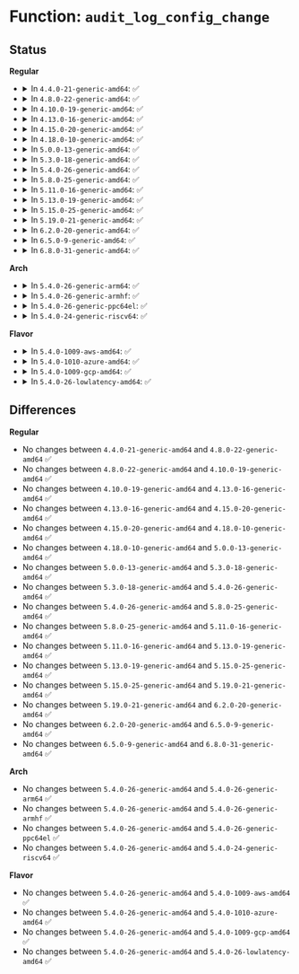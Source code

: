 # Function: <code>audit_log_config_change</code>

## Status
<b>Regular</b>
<ul>
<li>
<details>
<summary>In <code>4.4.0-21-generic-amd64</code>: ✅</summary>

```c
int audit_log_config_change(char * function_name, u32 new, u32 old, int allow_changes)
```

```json
{
  "name": "audit_log_config_change",
  "collision_type": "Unique Static",
  "inline_type": "No",
  "funcs": [
    {
      "addr": 18446744071580033632,
      "name": "audit_log_config_change",
      "external": false,
      "loc": "kernel/audit.c:285",
      "file": "kernel/audit.c",
      "inline": "seen, unknown",
      "caller_inline": [],
      "caller_func": [
        "kernel/audit.c:audit_do_config_change",
        "kernel/audit.c:audit_do_config_change",
        "kernel/audit.c:audit_receive_msg"
      ]
    }
  ],
  "symbols": [
    {
      "addr": 18446744071580033632,
      "name": "audit_log_config_change",
      "section": ".text",
      "bind": "STB_LOCAL",
      "size": 162
    }
  ]
}
```
</details>
</li>
<li>
<details>
<summary>In <code>4.8.0-22-generic-amd64</code>: ✅</summary>

```c
int audit_log_config_change(char * function_name, u32 new, u32 old, int allow_changes)
```

```json
{
  "name": "audit_log_config_change",
  "collision_type": "Unique Static",
  "inline_type": "No",
  "funcs": [
    {
      "addr": 18446744071580066192,
      "name": "audit_log_config_change",
      "external": false,
      "loc": "kernel/audit.c:283",
      "file": "kernel/audit.c",
      "inline": "seen, unknown",
      "caller_inline": [],
      "caller_func": [
        "kernel/audit.c:audit_receive_msg",
        "kernel/audit.c:audit_receive_msg",
        "kernel/audit.c:audit_receive_msg",
        "kernel/audit.c:audit_do_config_change",
        "kernel/audit.c:audit_do_config_change"
      ]
    }
  ],
  "symbols": [
    {
      "addr": 18446744071580066192,
      "name": "audit_log_config_change",
      "section": ".text",
      "bind": "STB_LOCAL",
      "size": 166
    }
  ]
}
```
</details>
</li>
<li>
<details>
<summary>In <code>4.10.0-19-generic-amd64</code>: ✅</summary>

```c
int audit_log_config_change(char * function_name, u32 new, u32 old, int allow_changes)
```

```json
{
  "name": "audit_log_config_change",
  "collision_type": "Unique Static",
  "inline_type": "No",
  "funcs": [
    {
      "addr": 18446744071580106416,
      "name": "audit_log_config_change",
      "external": false,
      "loc": "kernel/audit.c:289",
      "file": "kernel/audit.c",
      "inline": "seen, unknown",
      "caller_inline": [],
      "caller_func": [
        "kernel/audit.c:audit_receive_msg",
        "kernel/audit.c:audit_receive_msg",
        "kernel/audit.c:audit_receive_msg",
        "kernel/audit.c:audit_do_config_change",
        "kernel/audit.c:audit_do_config_change"
      ]
    }
  ],
  "symbols": [
    {
      "addr": 18446744071580106416,
      "name": "audit_log_config_change",
      "section": ".text",
      "bind": "STB_LOCAL",
      "size": 166
    }
  ]
}
```
</details>
</li>
<li>
<details>
<summary>In <code>4.13.0-16-generic-amd64</code>: ✅</summary>

```c
int audit_log_config_change(char * function_name, u32 new, u32 old, int allow_changes)
```

```json
{
  "name": "audit_log_config_change",
  "collision_type": "Unique Static",
  "inline_type": "No",
  "funcs": [
    {
      "addr": 18446744071580111824,
      "name": "audit_log_config_change",
      "external": false,
      "loc": "kernel/audit.c:354",
      "file": "kernel/audit.c",
      "inline": "seen, unknown",
      "caller_inline": [],
      "caller_func": [
        "kernel/audit.c:audit_receive_msg",
        "kernel/audit.c:audit_receive_msg",
        "kernel/audit.c:audit_receive_msg",
        "kernel/audit.c:audit_receive_msg",
        "kernel/audit.c:audit_receive_msg",
        "kernel/audit.c:audit_receive_msg",
        "kernel/audit.c:audit_do_config_change",
        "kernel/audit.c:audit_do_config_change"
      ]
    }
  ],
  "symbols": [
    {
      "addr": 18446744071580111824,
      "name": "audit_log_config_change",
      "section": ".text",
      "bind": "STB_LOCAL",
      "size": 166
    }
  ]
}
```
</details>
</li>
<li>
<details>
<summary>In <code>4.15.0-20-generic-amd64</code>: ✅</summary>

```c
int audit_log_config_change(char * function_name, u32 new, u32 old, int allow_changes)
```

```json
{
  "name": "audit_log_config_change",
  "collision_type": "Unique Static",
  "inline_type": "No",
  "funcs": [
    {
      "addr": 18446744071580164304,
      "name": "audit_log_config_change",
      "external": false,
      "loc": "kernel/audit.c:354",
      "file": "kernel/audit.c",
      "inline": "seen, unknown",
      "caller_inline": [],
      "caller_func": [
        "kernel/audit.c:audit_receive_msg",
        "kernel/audit.c:audit_receive_msg",
        "kernel/audit.c:audit_receive_msg",
        "kernel/audit.c:audit_receive_msg",
        "kernel/audit.c:audit_receive_msg",
        "kernel/audit.c:audit_receive_msg",
        "kernel/audit.c:audit_do_config_change",
        "kernel/audit.c:audit_do_config_change"
      ]
    }
  ],
  "symbols": [
    {
      "addr": 18446744071580164304,
      "name": "audit_log_config_change",
      "section": ".text",
      "bind": "STB_LOCAL",
      "size": 166
    }
  ]
}
```
</details>
</li>
<li>
<details>
<summary>In <code>4.18.0-10-generic-amd64</code>: ✅</summary>

```c
int audit_log_config_change(char * function_name, u32 new, u32 old, int allow_changes)
```

```json
{
  "name": "audit_log_config_change",
  "collision_type": "Unique Static",
  "inline_type": "No",
  "funcs": [
    {
      "addr": 18446744071580224160,
      "name": "audit_log_config_change",
      "external": false,
      "loc": "kernel/audit.c:397",
      "file": "kernel/audit.c",
      "inline": "seen, unknown",
      "caller_inline": [],
      "caller_func": [
        "kernel/audit.c:audit_receive_msg",
        "kernel/audit.c:audit_receive_msg",
        "kernel/audit.c:audit_receive_msg",
        "kernel/audit.c:audit_receive_msg",
        "kernel/audit.c:audit_receive_msg",
        "kernel/audit.c:audit_receive_msg",
        "kernel/audit.c:audit_do_config_change",
        "kernel/audit.c:audit_do_config_change"
      ]
    }
  ],
  "symbols": [
    {
      "addr": 18446744071580224160,
      "name": "audit_log_config_change",
      "section": ".text",
      "bind": "STB_LOCAL",
      "size": 166
    }
  ]
}
```
</details>
</li>
<li>
<details>
<summary>In <code>5.0.0-13-generic-amd64</code>: ✅</summary>

```c
int audit_log_config_change(char * function_name, u32 new, u32 old, int allow_changes)
```

```json
{
  "name": "audit_log_config_change",
  "collision_type": "Unique Static",
  "inline_type": "No",
  "funcs": [
    {
      "addr": 18446744071580276544,
      "name": "audit_log_config_change",
      "external": false,
      "loc": "kernel/audit.c:393",
      "file": "kernel/audit.c",
      "inline": "seen, unknown",
      "caller_inline": [],
      "caller_func": [
        "kernel/audit.c:audit_receive_msg",
        "kernel/audit.c:audit_receive_msg",
        "kernel/audit.c:audit_receive_msg",
        "kernel/audit.c:audit_receive_msg",
        "kernel/audit.c:audit_receive_msg",
        "kernel/audit.c:audit_receive_msg",
        "kernel/audit.c:audit_do_config_change",
        "kernel/audit.c:audit_do_config_change"
      ]
    }
  ],
  "symbols": [
    {
      "addr": 18446744071580276544,
      "name": "audit_log_config_change",
      "section": ".text",
      "bind": "STB_LOCAL",
      "size": 166
    }
  ]
}
```
</details>
</li>
<li>
<details>
<summary>In <code>5.3.0-18-generic-amd64</code>: ✅</summary>

```c
int audit_log_config_change(char * function_name, u32 new, u32 old, int allow_changes)
```

```json
{
  "name": "audit_log_config_change",
  "collision_type": "Unique Static",
  "inline_type": "No",
  "funcs": [
    {
      "addr": 18446744071580327520,
      "name": "audit_log_config_change",
      "external": false,
      "loc": "kernel/audit.c:380",
      "file": "kernel/audit.c",
      "inline": "seen, unknown",
      "caller_inline": [],
      "caller_func": [
        "kernel/audit.c:audit_receive_msg",
        "kernel/audit.c:audit_receive_msg",
        "kernel/audit.c:audit_receive_msg",
        "kernel/audit.c:audit_receive_msg",
        "kernel/audit.c:audit_receive_msg",
        "kernel/audit.c:audit_receive_msg",
        "kernel/audit.c:audit_do_config_change",
        "kernel/audit.c:audit_do_config_change"
      ]
    }
  ],
  "symbols": [
    {
      "addr": 18446744071580327520,
      "name": "audit_log_config_change",
      "section": ".text",
      "bind": "STB_LOCAL",
      "size": 179
    }
  ]
}
```
</details>
</li>
<li>
<details>
<summary>In <code>5.4.0-26-generic-amd64</code>: ✅</summary>

```c
int audit_log_config_change(char * function_name, u32 new, u32 old, int allow_changes)
```

```json
{
  "name": "audit_log_config_change",
  "collision_type": "Unique Static",
  "inline_type": "No",
  "funcs": [
    {
      "addr": 18446744071580376320,
      "name": "audit_log_config_change",
      "external": false,
      "loc": "kernel/audit.c:380",
      "file": "kernel/audit.c",
      "inline": "seen, unknown",
      "caller_inline": [],
      "caller_func": [
        "kernel/audit.c:audit_receive_msg",
        "kernel/audit.c:audit_receive_msg",
        "kernel/audit.c:audit_receive_msg",
        "kernel/audit.c:audit_receive_msg",
        "kernel/audit.c:audit_receive_msg",
        "kernel/audit.c:audit_receive_msg",
        "kernel/audit.c:audit_do_config_change",
        "kernel/audit.c:audit_do_config_change"
      ]
    }
  ],
  "symbols": [
    {
      "addr": 18446744071580376320,
      "name": "audit_log_config_change",
      "section": ".text",
      "bind": "STB_LOCAL",
      "size": 179
    }
  ]
}
```
</details>
</li>
<li>
<details>
<summary>In <code>5.8.0-25-generic-amd64</code>: ✅</summary>

```c
int audit_log_config_change(char * function_name, u32 new, u32 old, int allow_changes)
```

```json
{
  "name": "audit_log_config_change",
  "collision_type": "Unique Static",
  "inline_type": "No",
  "funcs": [
    {
      "addr": 18446744071580449120,
      "name": "audit_log_config_change",
      "external": false,
      "loc": "kernel/audit.c:381",
      "file": "kernel/audit.c",
      "inline": "seen, unknown",
      "caller_inline": [],
      "caller_func": [
        "kernel/audit.c:audit_receive_msg",
        "kernel/audit.c:audit_receive_msg",
        "kernel/audit.c:audit_receive_msg",
        "kernel/audit.c:audit_receive_msg",
        "kernel/audit.c:audit_receive_msg",
        "kernel/audit.c:audit_receive_msg",
        "kernel/audit.c:audit_receive_msg",
        "kernel/audit.c:audit_receive_msg",
        "kernel/audit.c:audit_receive_msg",
        "kernel/audit.c:audit_receive_msg",
        "kernel/audit.c:audit_receive_msg",
        "kernel/audit.c:audit_receive_msg",
        "kernel/audit.c:audit_receive_msg",
        "kernel/audit.c:audit_receive_msg",
        "kernel/audit.c:audit_set_enabled",
        "kernel/audit.c:audit_set_enabled"
      ]
    }
  ],
  "symbols": [
    {
      "addr": 18446744071580449120,
      "name": "audit_log_config_change",
      "section": ".text",
      "bind": "STB_LOCAL",
      "size": 271
    }
  ]
}
```
</details>
</li>
<li>
<details>
<summary>In <code>5.11.0-16-generic-amd64</code>: ✅</summary>

```c
int audit_log_config_change(char * function_name, u32 new, u32 old, int allow_changes)
```

```json
{
  "name": "audit_log_config_change",
  "collision_type": "Unique Static",
  "inline_type": "No",
  "funcs": [
    {
      "addr": 18446744071580437712,
      "name": "audit_log_config_change",
      "external": false,
      "loc": "kernel/audit.c:386",
      "file": "kernel/audit.c",
      "inline": "seen, unknown",
      "caller_inline": [],
      "caller_func": [
        "kernel/audit.c:audit_receive_msg",
        "kernel/audit.c:audit_receive_msg",
        "kernel/audit.c:audit_receive_msg",
        "kernel/audit.c:audit_receive_msg",
        "kernel/audit.c:audit_receive_msg",
        "kernel/audit.c:audit_receive_msg",
        "kernel/audit.c:audit_receive_msg",
        "kernel/audit.c:audit_receive_msg",
        "kernel/audit.c:audit_receive_msg",
        "kernel/audit.c:audit_receive_msg",
        "kernel/audit.c:audit_receive_msg",
        "kernel/audit.c:audit_receive_msg",
        "kernel/audit.c:audit_receive_msg",
        "kernel/audit.c:audit_receive_msg",
        "kernel/audit.c:audit_set_enabled",
        "kernel/audit.c:audit_set_enabled"
      ]
    }
  ],
  "symbols": [
    {
      "addr": 18446744071580437712,
      "name": "audit_log_config_change",
      "section": ".text",
      "bind": "STB_LOCAL",
      "size": 271
    }
  ]
}
```
</details>
</li>
<li>
<details>
<summary>In <code>5.13.0-19-generic-amd64</code>: ✅</summary>

```c
int audit_log_config_change(char * function_name, u32 new, u32 old, int allow_changes)
```

```json
{
  "name": "audit_log_config_change",
  "collision_type": "Unique Static",
  "inline_type": "No",
  "funcs": [
    {
      "addr": 18446744071580441440,
      "name": "audit_log_config_change",
      "external": false,
      "loc": "kernel/audit.c:386",
      "file": "kernel/audit.c",
      "inline": "seen, unknown",
      "caller_inline": [],
      "caller_func": [
        "kernel/audit.c:audit_receive_msg",
        "kernel/audit.c:audit_receive_msg",
        "kernel/audit.c:audit_receive_msg",
        "kernel/audit.c:audit_receive_msg",
        "kernel/audit.c:audit_receive_msg",
        "kernel/audit.c:audit_receive_msg",
        "kernel/audit.c:audit_receive_msg",
        "kernel/audit.c:audit_receive_msg",
        "kernel/audit.c:audit_receive_msg",
        "kernel/audit.c:audit_receive_msg",
        "kernel/audit.c:audit_receive_msg",
        "kernel/audit.c:audit_receive_msg",
        "kernel/audit.c:audit_receive_msg",
        "kernel/audit.c:audit_receive_msg",
        "kernel/audit.c:audit_receive_msg",
        "kernel/audit.c:audit_set_enabled",
        "kernel/audit.c:audit_set_enabled"
      ]
    }
  ],
  "symbols": [
    {
      "addr": 18446744071580441440,
      "name": "audit_log_config_change",
      "section": ".text",
      "bind": "STB_LOCAL",
      "size": 265
    }
  ]
}
```
</details>
</li>
<li>
<details>
<summary>In <code>5.15.0-25-generic-amd64</code>: ✅</summary>

```c
int audit_log_config_change(char * function_name, u32 new, u32 old, int allow_changes)
```

```json
{
  "name": "audit_log_config_change",
  "collision_type": "Unique Static",
  "inline_type": "No",
  "funcs": [
    {
      "addr": 18446744071580606272,
      "name": "audit_log_config_change",
      "external": false,
      "loc": "kernel/audit.c:386",
      "file": "kernel/audit.c",
      "inline": "seen, unknown",
      "caller_inline": [],
      "caller_func": [
        "kernel/audit.c:audit_receive_msg",
        "kernel/audit.c:audit_receive_msg",
        "kernel/audit.c:audit_receive_msg",
        "kernel/audit.c:audit_receive_msg",
        "kernel/audit.c:audit_receive_msg",
        "kernel/audit.c:audit_receive_msg",
        "kernel/audit.c:audit_receive_msg",
        "kernel/audit.c:audit_receive_msg",
        "kernel/audit.c:audit_receive_msg",
        "kernel/audit.c:audit_receive_msg",
        "kernel/audit.c:audit_receive_msg",
        "kernel/audit.c:audit_receive_msg",
        "kernel/audit.c:audit_receive_msg",
        "kernel/audit.c:audit_receive_msg",
        "kernel/audit.c:audit_receive_msg",
        "kernel/audit.c:audit_set_enabled",
        "kernel/audit.c:audit_set_enabled"
      ]
    }
  ],
  "symbols": [
    {
      "addr": 18446744071580606272,
      "name": "audit_log_config_change",
      "section": ".text",
      "bind": "STB_LOCAL",
      "size": 265
    }
  ]
}
```
</details>
</li>
<li>
<details>
<summary>In <code>5.19.0-21-generic-amd64</code>: ✅</summary>

```c
int audit_log_config_change(char * function_name, u32 new, u32 old, int allow_changes)
```

```json
{
  "name": "audit_log_config_change",
  "collision_type": "Unique Static",
  "inline_type": "No",
  "funcs": [
    {
      "addr": 18446744071580810608,
      "name": "audit_log_config_change",
      "external": false,
      "loc": "kernel/audit.c:388",
      "file": "kernel/audit.c",
      "inline": "seen, unknown",
      "caller_inline": [],
      "caller_func": [
        "kernel/audit.c:audit_receive_msg",
        "kernel/audit.c:audit_receive_msg",
        "kernel/audit.c:audit_receive_msg",
        "kernel/audit.c:audit_receive_msg",
        "kernel/audit.c:audit_receive_msg",
        "kernel/audit.c:audit_receive_msg",
        "kernel/audit.c:audit_receive_msg",
        "kernel/audit.c:audit_receive_msg",
        "kernel/audit.c:audit_receive_msg",
        "kernel/audit.c:audit_receive_msg",
        "kernel/audit.c:audit_receive_msg",
        "kernel/audit.c:audit_receive_msg",
        "kernel/audit.c:audit_receive_msg",
        "kernel/audit.c:audit_receive_msg",
        "kernel/audit.c:audit_receive_msg",
        "kernel/audit.c:audit_receive_msg",
        "kernel/audit.c:audit_set_enabled",
        "kernel/audit.c:audit_set_enabled"
      ]
    }
  ],
  "symbols": [
    {
      "addr": 18446744071580810608,
      "name": "audit_log_config_change",
      "section": ".text",
      "bind": "STB_LOCAL",
      "size": 321
    }
  ]
}
```
</details>
</li>
<li>
<details>
<summary>In <code>6.2.0-20-generic-amd64</code>: ✅</summary>

```c
int audit_log_config_change(char * function_name, u32 new, u32 old, int allow_changes)
```

```json
{
  "name": "audit_log_config_change",
  "collision_type": "Unique Static",
  "inline_type": "No",
  "funcs": [
    {
      "addr": 18446744071581096624,
      "name": "audit_log_config_change",
      "external": false,
      "loc": "kernel/audit.c:386",
      "file": "kernel/audit.c",
      "inline": "seen, unknown",
      "caller_inline": [],
      "caller_func": [
        "kernel/audit.c:audit_receive_msg",
        "kernel/audit.c:audit_receive_msg",
        "kernel/audit.c:audit_receive_msg",
        "kernel/audit.c:audit_receive_msg",
        "kernel/audit.c:audit_receive_msg",
        "kernel/audit.c:audit_receive_msg",
        "kernel/audit.c:audit_receive_msg",
        "kernel/audit.c:audit_receive_msg",
        "kernel/audit.c:audit_receive_msg",
        "kernel/audit.c:audit_receive_msg",
        "kernel/audit.c:audit_receive_msg",
        "kernel/audit.c:audit_receive_msg",
        "kernel/audit.c:audit_receive_msg",
        "kernel/audit.c:audit_receive_msg",
        "kernel/audit.c:audit_receive_msg",
        "kernel/audit.c:audit_receive_msg",
        "kernel/audit.c:audit_set_enabled",
        "kernel/audit.c:audit_set_enabled"
      ]
    }
  ],
  "symbols": [
    {
      "addr": 18446744071581096624,
      "name": "audit_log_config_change",
      "section": ".text",
      "bind": "STB_LOCAL",
      "size": 321
    }
  ]
}
```
</details>
</li>
<li>
<details>
<summary>In <code>6.5.0-9-generic-amd64</code>: ✅</summary>

```c
int audit_log_config_change(char * function_name, u32 new, u32 old, int allow_changes)
```

```json
{
  "name": "audit_log_config_change",
  "collision_type": "Unique Static",
  "inline_type": "No",
  "funcs": [
    {
      "addr": 18446744071581188256,
      "name": "audit_log_config_change",
      "external": false,
      "loc": "kernel/audit.c:386",
      "file": "kernel/audit.c",
      "inline": "seen, unknown",
      "caller_inline": [],
      "caller_func": [
        "kernel/audit.c:audit_receive_msg",
        "kernel/audit.c:audit_receive_msg",
        "kernel/audit.c:audit_receive_msg",
        "kernel/audit.c:audit_receive_msg",
        "kernel/audit.c:audit_receive_msg",
        "kernel/audit.c:audit_receive_msg",
        "kernel/audit.c:audit_receive_msg",
        "kernel/audit.c:audit_receive_msg",
        "kernel/audit.c:audit_receive_msg",
        "kernel/audit.c:audit_receive_msg",
        "kernel/audit.c:audit_receive_msg",
        "kernel/audit.c:audit_receive_msg",
        "kernel/audit.c:audit_receive_msg",
        "kernel/audit.c:audit_receive_msg",
        "kernel/audit.c:audit_receive_msg",
        "kernel/audit.c:audit_receive_msg",
        "kernel/audit.c:audit_set_enabled",
        "kernel/audit.c:audit_set_enabled"
      ]
    }
  ],
  "symbols": [
    {
      "addr": 18446744071581188256,
      "name": "audit_log_config_change",
      "section": ".text",
      "bind": "STB_LOCAL",
      "size": 307
    }
  ]
}
```
</details>
</li>
<li>
<details>
<summary>In <code>6.8.0-31-generic-amd64</code>: ✅</summary>

```c
int audit_log_config_change(char * function_name, u32 new, u32 old, int allow_changes)
```

```json
{
  "name": "audit_log_config_change",
  "collision_type": "Unique Static",
  "inline_type": "No",
  "funcs": [
    {
      "addr": 18446744071581294448,
      "name": "audit_log_config_change",
      "external": false,
      "loc": "kernel/audit.c:386",
      "file": "kernel/audit.c",
      "inline": "seen, unknown",
      "caller_inline": [],
      "caller_func": [
        "kernel/audit.c:audit_receive_msg",
        "kernel/audit.c:audit_receive_msg",
        "kernel/audit.c:audit_receive_msg",
        "kernel/audit.c:audit_receive_msg",
        "kernel/audit.c:audit_receive_msg",
        "kernel/audit.c:audit_receive_msg",
        "kernel/audit.c:audit_receive_msg",
        "kernel/audit.c:audit_receive_msg",
        "kernel/audit.c:audit_receive_msg",
        "kernel/audit.c:audit_receive_msg",
        "kernel/audit.c:audit_receive_msg",
        "kernel/audit.c:audit_receive_msg",
        "kernel/audit.c:audit_receive_msg",
        "kernel/audit.c:audit_receive_msg",
        "kernel/audit.c:audit_set_enabled",
        "kernel/audit.c:audit_set_enabled"
      ]
    }
  ],
  "symbols": [
    {
      "addr": 18446744071581294448,
      "name": "audit_log_config_change",
      "section": ".text",
      "bind": "STB_LOCAL",
      "size": 311
    }
  ]
}
```
</details>
</li>
</ul>
<b>Arch</b>
<ul>
<li>
<details>
<summary>In <code>5.4.0-26-generic-arm64</code>: ✅</summary>

```c
int audit_log_config_change(char * function_name, u32 new, u32 old, int allow_changes)
```

```json
{
  "name": "audit_log_config_change",
  "collision_type": "Unique Static",
  "inline_type": "No",
  "funcs": [
    {
      "addr": 18446603336491642024,
      "name": "audit_log_config_change",
      "external": false,
      "loc": "kernel/audit.c:380",
      "file": "kernel/audit.c",
      "inline": "seen, unknown",
      "caller_inline": [],
      "caller_func": [
        "kernel/audit.c:audit_receive_msg",
        "kernel/audit.c:audit_receive_msg",
        "kernel/audit.c:audit_receive_msg",
        "kernel/audit.c:audit_receive_msg",
        "kernel/audit.c:audit_receive_msg",
        "kernel/audit.c:audit_receive_msg",
        "kernel/audit.c:audit_do_config_change",
        "kernel/audit.c:audit_do_config_change"
      ]
    }
  ],
  "symbols": [
    {
      "addr": 18446603336491642024,
      "name": "audit_log_config_change",
      "section": ".text",
      "bind": "STB_LOCAL",
      "size": 200
    }
  ]
}
```
</details>
</li>
<li>
<details>
<summary>In <code>5.4.0-26-generic-armhf</code>: ✅</summary>

```c
int audit_log_config_change(char * function_name, u32 new, u32 old, int allow_changes)
```

```json
{
  "name": "audit_log_config_change",
  "collision_type": "Unique Static",
  "inline_type": "No",
  "funcs": [
    {
      "addr": 3225594132,
      "name": "audit_log_config_change",
      "external": false,
      "loc": "kernel/audit.c:380",
      "file": "kernel/audit.c",
      "inline": "seen, unknown",
      "caller_inline": [],
      "caller_func": [
        "kernel/audit.c:audit_receive_msg",
        "kernel/audit.c:audit_receive_msg",
        "kernel/audit.c:audit_receive_msg",
        "kernel/audit.c:audit_receive_msg",
        "kernel/audit.c:audit_receive_msg",
        "kernel/audit.c:audit_receive_msg",
        "kernel/audit.c:audit_do_config_change",
        "kernel/audit.c:audit_do_config_change"
      ]
    }
  ],
  "symbols": [
    {
      "addr": 3225594132,
      "name": "audit_log_config_change",
      "section": ".text",
      "bind": "STB_LOCAL",
      "size": 184
    }
  ]
}
```
</details>
</li>
<li>
<details>
<summary>In <code>5.4.0-26-generic-ppc64el</code>: ✅</summary>

```c
int audit_log_config_change(char * function_name, u32 new, u32 old, int allow_changes)
```

```json
{
  "name": "audit_log_config_change",
  "collision_type": "Unique Static",
  "inline_type": "No",
  "funcs": [
    {
      "addr": 13835058055284637984,
      "name": "audit_log_config_change",
      "external": false,
      "loc": "kernel/audit.c:380",
      "file": "kernel/audit.c",
      "inline": "seen, unknown",
      "caller_inline": [],
      "caller_func": [
        "kernel/audit.c:audit_receive_msg",
        "kernel/audit.c:audit_receive_msg",
        "kernel/audit.c:audit_receive_msg",
        "kernel/audit.c:audit_receive_msg",
        "kernel/audit.c:audit_receive_msg",
        "kernel/audit.c:audit_receive_msg",
        "kernel/audit.c:audit_do_config_change",
        "kernel/audit.c:audit_do_config_change"
      ]
    }
  ],
  "symbols": [
    {
      "addr": 13835058055284637984,
      "name": "audit_log_config_change",
      "section": ".text",
      "bind": "STB_LOCAL",
      "size": 268
    }
  ]
}
```
</details>
</li>
<li>
<details>
<summary>In <code>5.4.0-24-generic-riscv64</code>: ✅</summary>

```c
int audit_log_config_change(char * function_name, u32 new, u32 old, int allow_changes)
```

```json
{
  "name": "audit_log_config_change",
  "collision_type": "Unique Static",
  "inline_type": "No",
  "funcs": [
    {
      "addr": 18446743936272037368,
      "name": "audit_log_config_change",
      "external": false,
      "loc": "kernel/audit.c:380",
      "file": "kernel/audit.c",
      "inline": "seen, unknown",
      "caller_inline": [],
      "caller_func": [
        "kernel/audit.c:audit_receive_msg",
        "kernel/audit.c:audit_receive_msg",
        "kernel/audit.c:audit_receive_msg",
        "kernel/audit.c:audit_receive_msg",
        "kernel/audit.c:audit_receive_msg",
        "kernel/audit.c:audit_receive_msg",
        "kernel/audit.c:audit_do_config_change",
        "kernel/audit.c:audit_do_config_change"
      ]
    }
  ],
  "symbols": [
    {
      "addr": 18446743936272037368,
      "name": "audit_log_config_change",
      "section": ".text",
      "bind": "STB_LOCAL",
      "size": 170
    }
  ]
}
```
</details>
</li>
</ul>
<b>Flavor</b>
<ul>
<li>
<details>
<summary>In <code>5.4.0-1009-aws-amd64</code>: ✅</summary>

```c
int audit_log_config_change(char * function_name, u32 new, u32 old, int allow_changes)
```

```json
{
  "name": "audit_log_config_change",
  "collision_type": "Unique Static",
  "inline_type": "No",
  "funcs": [
    {
      "addr": 18446744071580345120,
      "name": "audit_log_config_change",
      "external": false,
      "loc": "kernel/audit.c:380",
      "file": "kernel/audit.c",
      "inline": "seen, unknown",
      "caller_inline": [],
      "caller_func": [
        "kernel/audit.c:audit_receive_msg",
        "kernel/audit.c:audit_receive_msg",
        "kernel/audit.c:audit_receive_msg",
        "kernel/audit.c:audit_receive_msg",
        "kernel/audit.c:audit_receive_msg",
        "kernel/audit.c:audit_receive_msg",
        "kernel/audit.c:audit_do_config_change",
        "kernel/audit.c:audit_do_config_change"
      ]
    }
  ],
  "symbols": [
    {
      "addr": 18446744071580345120,
      "name": "audit_log_config_change",
      "section": ".text",
      "bind": "STB_LOCAL",
      "size": 179
    }
  ]
}
```
</details>
</li>
<li>
<details>
<summary>In <code>5.4.0-1010-azure-amd64</code>: ✅</summary>

```c
int audit_log_config_change(char * function_name, u32 new, u32 old, int allow_changes)
```

```json
{
  "name": "audit_log_config_change",
  "collision_type": "Unique Static",
  "inline_type": "No",
  "funcs": [
    {
      "addr": 18446744071580292288,
      "name": "audit_log_config_change",
      "external": false,
      "loc": "kernel/audit.c:380",
      "file": "kernel/audit.c",
      "inline": "seen, unknown",
      "caller_inline": [],
      "caller_func": [
        "kernel/audit.c:audit_receive_msg",
        "kernel/audit.c:audit_receive_msg",
        "kernel/audit.c:audit_receive_msg",
        "kernel/audit.c:audit_receive_msg",
        "kernel/audit.c:audit_receive_msg",
        "kernel/audit.c:audit_receive_msg",
        "kernel/audit.c:audit_do_config_change",
        "kernel/audit.c:audit_do_config_change"
      ]
    }
  ],
  "symbols": [
    {
      "addr": 18446744071580292288,
      "name": "audit_log_config_change",
      "section": ".text",
      "bind": "STB_LOCAL",
      "size": 179
    }
  ]
}
```
</details>
</li>
<li>
<details>
<summary>In <code>5.4.0-1009-gcp-amd64</code>: ✅</summary>

```c
int audit_log_config_change(char * function_name, u32 new, u32 old, int allow_changes)
```

```json
{
  "name": "audit_log_config_change",
  "collision_type": "Unique Static",
  "inline_type": "No",
  "funcs": [
    {
      "addr": 18446744071580336368,
      "name": "audit_log_config_change",
      "external": false,
      "loc": "kernel/audit.c:380",
      "file": "kernel/audit.c",
      "inline": "seen, unknown",
      "caller_inline": [],
      "caller_func": [
        "kernel/audit.c:audit_receive_msg",
        "kernel/audit.c:audit_receive_msg",
        "kernel/audit.c:audit_receive_msg",
        "kernel/audit.c:audit_receive_msg",
        "kernel/audit.c:audit_receive_msg",
        "kernel/audit.c:audit_receive_msg",
        "kernel/audit.c:audit_do_config_change",
        "kernel/audit.c:audit_do_config_change"
      ]
    }
  ],
  "symbols": [
    {
      "addr": 18446744071580336368,
      "name": "audit_log_config_change",
      "section": ".text",
      "bind": "STB_LOCAL",
      "size": 179
    }
  ]
}
```
</details>
</li>
<li>
<details>
<summary>In <code>5.4.0-26-lowlatency-amd64</code>: ✅</summary>

```c
int audit_log_config_change(char * function_name, u32 new, u32 old, int allow_changes)
```

```json
{
  "name": "audit_log_config_change",
  "collision_type": "Unique Static",
  "inline_type": "No",
  "funcs": [
    {
      "addr": 18446744071580391600,
      "name": "audit_log_config_change",
      "external": false,
      "loc": "kernel/audit.c:380",
      "file": "kernel/audit.c",
      "inline": "seen, unknown",
      "caller_inline": [],
      "caller_func": [
        "kernel/audit.c:audit_receive_msg",
        "kernel/audit.c:audit_receive_msg",
        "kernel/audit.c:audit_receive_msg",
        "kernel/audit.c:audit_receive_msg",
        "kernel/audit.c:audit_receive_msg",
        "kernel/audit.c:audit_receive_msg",
        "kernel/audit.c:audit_do_config_change",
        "kernel/audit.c:audit_do_config_change"
      ]
    }
  ],
  "symbols": [
    {
      "addr": 18446744071580391600,
      "name": "audit_log_config_change",
      "section": ".text",
      "bind": "STB_LOCAL",
      "size": 179
    }
  ]
}
```
</details>
</li>
</ul>

## Differences
<b>Regular</b>
<ul>
<li>
No changes between <code>4.4.0-21-generic-amd64</code> and <code>4.8.0-22-generic-amd64</code> ✅
</li>
<li>
No changes between <code>4.8.0-22-generic-amd64</code> and <code>4.10.0-19-generic-amd64</code> ✅
</li>
<li>
No changes between <code>4.10.0-19-generic-amd64</code> and <code>4.13.0-16-generic-amd64</code> ✅
</li>
<li>
No changes between <code>4.13.0-16-generic-amd64</code> and <code>4.15.0-20-generic-amd64</code> ✅
</li>
<li>
No changes between <code>4.15.0-20-generic-amd64</code> and <code>4.18.0-10-generic-amd64</code> ✅
</li>
<li>
No changes between <code>4.18.0-10-generic-amd64</code> and <code>5.0.0-13-generic-amd64</code> ✅
</li>
<li>
No changes between <code>5.0.0-13-generic-amd64</code> and <code>5.3.0-18-generic-amd64</code> ✅
</li>
<li>
No changes between <code>5.3.0-18-generic-amd64</code> and <code>5.4.0-26-generic-amd64</code> ✅
</li>
<li>
No changes between <code>5.4.0-26-generic-amd64</code> and <code>5.8.0-25-generic-amd64</code> ✅
</li>
<li>
No changes between <code>5.8.0-25-generic-amd64</code> and <code>5.11.0-16-generic-amd64</code> ✅
</li>
<li>
No changes between <code>5.11.0-16-generic-amd64</code> and <code>5.13.0-19-generic-amd64</code> ✅
</li>
<li>
No changes between <code>5.13.0-19-generic-amd64</code> and <code>5.15.0-25-generic-amd64</code> ✅
</li>
<li>
No changes between <code>5.15.0-25-generic-amd64</code> and <code>5.19.0-21-generic-amd64</code> ✅
</li>
<li>
No changes between <code>5.19.0-21-generic-amd64</code> and <code>6.2.0-20-generic-amd64</code> ✅
</li>
<li>
No changes between <code>6.2.0-20-generic-amd64</code> and <code>6.5.0-9-generic-amd64</code> ✅
</li>
<li>
No changes between <code>6.5.0-9-generic-amd64</code> and <code>6.8.0-31-generic-amd64</code> ✅
</li>
</ul>
<b>Arch</b>
<ul>
<li>
No changes between <code>5.4.0-26-generic-amd64</code> and <code>5.4.0-26-generic-arm64</code> ✅
</li>
<li>
No changes between <code>5.4.0-26-generic-amd64</code> and <code>5.4.0-26-generic-armhf</code> ✅
</li>
<li>
No changes between <code>5.4.0-26-generic-amd64</code> and <code>5.4.0-26-generic-ppc64el</code> ✅
</li>
<li>
No changes between <code>5.4.0-26-generic-amd64</code> and <code>5.4.0-24-generic-riscv64</code> ✅
</li>
</ul>
<b>Flavor</b>
<ul>
<li>
No changes between <code>5.4.0-26-generic-amd64</code> and <code>5.4.0-1009-aws-amd64</code> ✅
</li>
<li>
No changes between <code>5.4.0-26-generic-amd64</code> and <code>5.4.0-1010-azure-amd64</code> ✅
</li>
<li>
No changes between <code>5.4.0-26-generic-amd64</code> and <code>5.4.0-1009-gcp-amd64</code> ✅
</li>
<li>
No changes between <code>5.4.0-26-generic-amd64</code> and <code>5.4.0-26-lowlatency-amd64</code> ✅
</li>
</ul>
